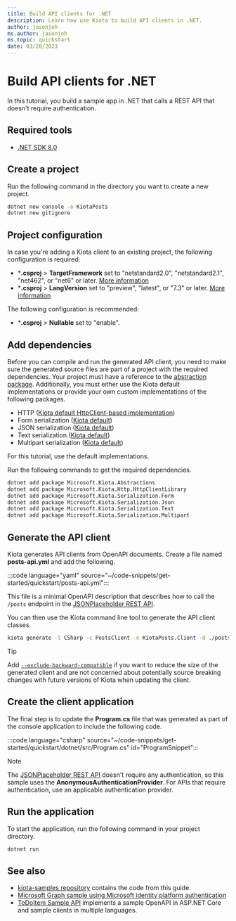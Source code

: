 ```yaml
---
title: Build API clients for .NET
description: Learn how use Kiota to build API clients in .NET.
author: jasonjoh
ms.author: jasonjoh
ms.topic: quickstart
date: 03/20/2023
---
```


# Build API clients for .NET

In this tutorial, you build a sample app in .NET that calls a REST API that doesn't require authentication.

## Required tools

- [.NET SDK 8.0](https://get.dot.net/8)

## Create a project

Run the following command in the directory you want to create a new project.

```bash
dotnet new console -o KiotaPosts
dotnet new gitignore
```

## Project configuration

In case you're adding a Kiota client to an existing project, the following configuration is required:

- ***.csproj** > **TargetFramework** set to "netstandard2.0", "netstandard2.1", "net462", or "net6" or later. [More information](/dotnet/standard/frameworks)
- ***.csproj** > **LangVersion** set to "preview", "latest", or "7.3" or later. [More information](/dotnet/csharp/language-reference/configure-language-version#c-language-version-reference)

The following configuration is recommended:

- ***.csproj** > **Nullable** set to "enable".

## Add dependencies

Before you can compile and run the generated API client, you need to make sure the generated source files are part of a project with the required dependencies. Your project must have a reference to the [abstraction package](https://github.com/microsoft/kiota-abstractions-dotnet). Additionally, you must either use the Kiota default implementations or provide your own custom implementations of the following packages.

- HTTP ([Kiota default HttpClient-based implementation](https://github.com/microsoft/kiota-http-dotnet))
- Form serialization ([Kiota default](https://github.com/microsoft/kiota-serialization-form-dotnet))
- JSON serialization ([Kiota default](https://github.com/microsoft/kiota-serialization-json-dotnet))
- Text serialization ([Kiota default](https://github.com/microsoft/kiota-serialization-text-dotnet))
- Multipart serialization ([Kiota default](https://github.com/microsoft/kiota-serialization-multipart-dotnet))

For this tutorial, use the default implementations.

Run the following commands to get the required dependencies.

```bash
dotnet add package Microsoft.Kiota.Abstractions
dotnet add package Microsoft.Kiota.Http.HttpClientLibrary
dotnet add package Microsoft.Kiota.Serialization.Form
dotnet add package Microsoft.Kiota.Serialization.Json
dotnet add package Microsoft.Kiota.Serialization.Text
dotnet add package Microsoft.Kiota.Serialization.Multipart
```

## Generate the API client

Kiota generates API clients from OpenAPI documents. Create a file named **posts-api.yml** and add the following.

:::code language="yaml" source="~/code-snippets/get-started/quickstart/posts-api.yml":::

This file is a minimal OpenAPI description that describes how to call the `/posts` endpoint in the [JSONPlaceholder REST API](https://jsonplaceholder.typicode.com/).

You can then use the Kiota command line tool to generate the API client classes.

```bash
kiota generate -l CSharp -c PostsClient -n KiotaPosts.Client -d ./posts-api.yml -o ./Client
```

> [!TIP]
> Add [`--exclude-backward-compatible`](../using.md#--exclude-backward-compatible---ebc)
> if you want to reduce the size of the generated client and are not concerned about
> potentially source breaking changes with future versions of Kiota when updating the client.

## Create the client application

The final step is to update the **Program.cs** file that was generated as part of the console application to include the following code.

:::code language="csharp" source="~/code-snippets/get-started/quickstart/dotnet/src/Program.cs" id="ProgramSnippet":::

> [!NOTE]
> The [JSONPlaceholder REST API](https://jsonplaceholder.typicode.com/) doesn't require any authentication, so this sample uses the **AnonymousAuthenticationProvider**. For APIs that require authentication, use an applicable authentication provider.

## Run the application

To start the application, run the following command in your project directory.

```bash
dotnet run
```

## See also

- [kiota-samples repository](https://github.com/microsoft/kiota-samples/tree/main/get-started/quickstart/dotnet) contains the code from this guide.
- [Microsoft Graph sample using Microsoft identity platform authentication](https://github.com/microsoft/kiota-samples/tree/main/get-started/azure-auth/dotnet)
- [ToDoItem Sample API](https://github.com/microsoft/kiota-samples/tree/main/sample-api) implements a sample OpenAPI in ASP.NET Core and sample clients in multiple languages.
